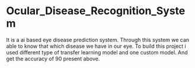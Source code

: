 # Ocular_Disease_Recognition_System
It is a ai based eye disease prediction system. Through this system we can able to know that which disease we have in our eye. To build this project i used different type of transfer learning model and one custom model. And get the accuracy of 90 present above. 
